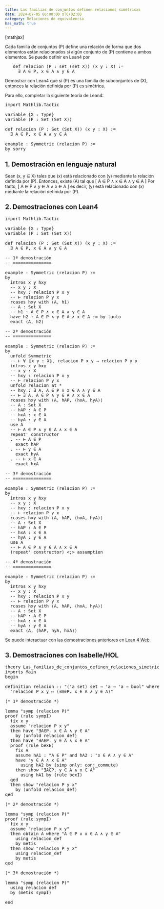 ```yaml
---
title: Las familias de conjuntos definen relaciones simétricas
date: 2024-07-05 06:00:00 UTC+02:00
category: Relaciones de equivalencia
has_math: true
---
```


[mathjax]

Cada familia de conjuntos \(P\) define una relación de forma que dos elementos están relacionados si algún conjunto de \(P\) contiene a ambos elementos. Se puede definir en Lean4 por
<pre lang="lean">
   def relacion (P : set (set X)) (x y : X) :=
     ∃ A ∈ P, x ∈ A ∧ y ∈ A
</pre>

Demostrar con Lean4 que si \(P\) es una familia de subconjuntos de \(X\), entonces la relación definida por \(P\) es simétrica.

Para ello, completar la siguiente teoría de Lean4:

<pre lang="lean">
import Mathlib.Tactic

variable {X : Type}
variable (P : Set (Set X))

def relacion (P : Set (Set X)) (x y : X) :=
  ∃ A ∈ P, x ∈ A ∧ y ∈ A

example : Symmetric (relacion P) :=
by sorry
</pre>
<!--more-->

<h2>1. Demostración en lenguaje natural</h2>

Sean \(x, y ∈ X\) tales que \(x\) está relacionado con \(y\) mediante la relación definida por \(P\). Entonces, existe \(A\) tal que
\[ A ∈ P ∧ x ∈ A ∧ y ∈ A \]
Por tanto,
\[ A ∈ P ∧ y ∈ A ∧ x ∈ A \]
es decir, \(y\) está relacionado con \(x\) mediante la relación definida por \(P\).

<h2>2. Demostraciones con Lean4</h2>

<pre lang="lean">
import Mathlib.Tactic

variable {X : Type}
variable (P : Set (Set X))

def relacion (P : Set (Set X)) (x y : X) :=
  ∃ A ∈ P, x ∈ A ∧ y ∈ A

-- 1ª demostración
-- ===============

example : Symmetric (relacion P) :=
by
  intros x y hxy
  -- x y : X
  -- hxy : relacion P x y
  -- ⊢ relacion P y x
  rcases hxy with ⟨A, h1⟩
  -- A : Set X
  -- h1 : A ∈ P ∧ x ∈ A ∧ y ∈ A
  have h2 : A ∈ P ∧ y ∈ A ∧ x ∈ A := by tauto
  exact ⟨A, h2⟩

-- 2ª demostración
-- ===============

example : Symmetric (relacion P) :=
by
  unfold Symmetric
  -- ⊢ ∀ ⦃x y : X⦄, relacion P x y → relacion P y x
  intros x y hxy
  -- x y : X
  -- hxy : relacion P x y
  -- ⊢ relacion P y x
  unfold relacion at *
  -- hxy : ∃ A, A ∈ P ∧ x ∈ A ∧ y ∈ A
  -- ⊢ ∃ A, A ∈ P ∧ y ∈ A ∧ x ∈ A
  rcases hxy with ⟨A, hAP, ⟨hxA, hyA⟩⟩
  -- A : Set X
  -- hAP : A ∈ P
  -- hxA : x ∈ A
  -- hyA : y ∈ A
  use A
  -- ⊢ A ∈ P ∧ y ∈ A ∧ x ∈ A
  repeat' constructor
  . -- ⊢ A ∈ P
    exact hAP
  . -- ⊢ y ∈ A
    exact hyA
  . -- ⊢ x ∈ A
    exact hxA

-- 3ª demostración
-- ===============

example : Symmetric (relacion P) :=
by
  intros x y hxy
  -- x y : X
  -- hxy : relacion P x y
  -- ⊢ relacion P y x
  rcases hxy with ⟨A, hAP, ⟨hxA, hyA⟩⟩
  -- A : Set X
  -- hAP : A ∈ P
  -- hxA : x ∈ A
  -- hyA : y ∈ A
  use A
  -- ⊢ A ∈ P ∧ y ∈ A ∧ x ∈ A
  (repeat' constructor) <;> assumption

-- 4ª demostración
-- ===============

example : Symmetric (relacion P) :=
by
  intros x y hxy
  -- x y : X
  -- hxy : relacion P x y
  -- ⊢ relacion P y x
  rcases hxy with ⟨A, hAP, ⟨hxA, hyA⟩⟩
  -- A : Set X
  -- hAP : A ∈ P
  -- hxA : x ∈ A
  -- hyA : y ∈ A
  exact ⟨A, ⟨hAP, hyA, hxA⟩⟩
</pre>

Se puede interactuar con las demostraciones anteriores en [Lean 4 Web](https://live.lean-lang.org/#url=https://raw.githubusercontent.com/jaalonso/Calculemus2/main/src/Las_familias_de_conjuntos_definen_relaciones_simetricas.lean).

<h2>3. Demostraciones con Isabelle/HOL</h2>

<pre lang="isar">
theory Las_familias_de_conjuntos_definen_relaciones_simetricas
imports Main
begin

definition relacion :: "('a set) set ⇒ 'a ⇒ 'a ⇒ bool" where
  "relacion P x y ⟷ (∃A∈P. x ∈ A ∧ y ∈ A)"

(* 1ª demostración *)

lemma "symp (relacion P)"
proof (rule sympI)
  fix x y
  assume "relacion P x y"
  then have "∃A∈P. x ∈ A ∧ y ∈ A"
    by (unfold relacion_def)
  then have "∃A∈P. y ∈ A ∧ x ∈ A"
  proof (rule bexE)
    fix A
    assume hA1 : "A ∈ P" and hA2 : "x ∈ A ∧ y ∈ A"
    have "y ∈ A ∧ x ∈ A"
      using hA2 by (simp only: conj_commute)
    then show "∃A∈P. y ∈ A ∧ x ∈ A"
      using hA1 by (rule bexI)
  qed
  then show "relacion P y x"
    by (unfold relacion_def)
qed

(* 2ª demostración *)

lemma "symp (relacion P)"
proof (rule sympI)
  fix x y
  assume "relacion P x y"
  then obtain A where "A ∈ P ∧ x ∈ A ∧ y ∈ A"
    using relacion_def
    by metis
  then show "relacion P y x"
    using relacion_def
    by metis
qed

(* 3ª demostración *)

lemma "symp (relacion P)"
  using relacion_def
  by (metis sympI)

end
</pre>
